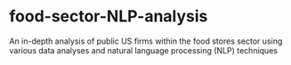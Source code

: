 # food-sector-NLP-analysis
An in-depth analysis of public US firms within the food stores sector using various data analyses and natural language processing (NLP) techniques
